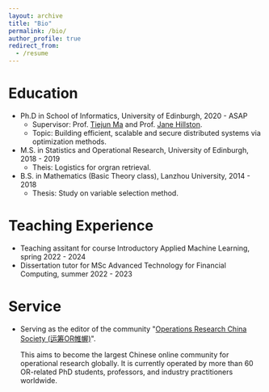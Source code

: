 ```yaml
---
layout: archive
title: "Bio"
permalink: /bio/
author_profile: true
redirect_from:
  - /resume
---
```


Education
======
* Ph.D in School of Informatics, University of Edinburgh, 2020 - ASAP
  * Supervisor: Prof. [Tiejun Ma](https://www.research.ed.ac.uk/en/persons/tiejun-ma) and Prof. [Jane Hillston](https://homepages.inf.ed.ac.uk/jeh/).
  * Topic: Building efficient, scalable and secure distributed systems via optimization methods.
* M.S. in Statistics and Operational Research, University of Edinburgh, 2018 - 2019 
  * Theis: Logistics for orgran retrieval.
* B.S. in Mathematics (Basic Theory class), Lanzhou University, 2014 - 2018
  * Thesis: Study on variable selection method.

Teaching Experience
======
* Teaching assitant for course Introductory Applied Machine Learning, spring 2022 - 2024
* Dissertation tutor for MSc Advanced Technology for Financial Computing, summer 2022 - 2023

Service
======
* Serving as the editor of the community "[Operations Research China Society (运筹OR帷幄)](https://www.youtube.com/channel/UCytqifJRR_OCOkpq-FYO3YA)". 

  This aims to become the largest Chinese online community for operational research globally. It is currently operated by more than 60 OR-related PhD students, professors, and industry practitioners worldwide. 